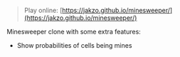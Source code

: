 > Play online: [https://jakzo.github.io/minesweeper/](https://jakzo.github.io/minesweeper/)

Minesweeper clone with some extra features:

- Show probabilities of cells being mines
